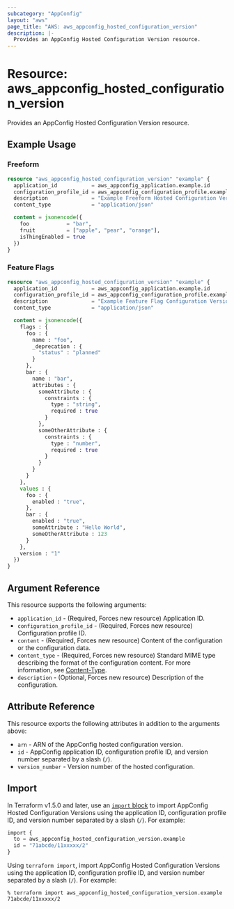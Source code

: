 ```yaml
---
subcategory: "AppConfig"
layout: "aws"
page_title: "AWS: aws_appconfig_hosted_configuration_version"
description: |-
  Provides an AppConfig Hosted Configuration Version resource.
---
```


# Resource: aws_appconfig_hosted_configuration_version

Provides an AppConfig Hosted Configuration Version resource.

## Example Usage

### Freeform

```terraform
resource "aws_appconfig_hosted_configuration_version" "example" {
  application_id           = aws_appconfig_application.example.id
  configuration_profile_id = aws_appconfig_configuration_profile.example.configuration_profile_id
  description              = "Example Freeform Hosted Configuration Version"
  content_type             = "application/json"

  content = jsonencode({
    foo            = "bar",
    fruit          = ["apple", "pear", "orange"],
    isThingEnabled = true
  })
}
```

### Feature Flags

```terraform
resource "aws_appconfig_hosted_configuration_version" "example" {
  application_id           = aws_appconfig_application.example.id
  configuration_profile_id = aws_appconfig_configuration_profile.example.configuration_profile_id
  description              = "Example Feature Flag Configuration Version"
  content_type             = "application/json"

  content = jsonencode({
    flags : {
      foo : {
        name : "foo",
        _deprecation : {
          "status" : "planned"
        }
      },
      bar : {
        name : "bar",
        attributes : {
          someAttribute : {
            constraints : {
              type : "string",
              required : true
            }
          },
          someOtherAttribute : {
            constraints : {
              type : "number",
              required : true
            }
          }
        }
      }
    },
    values : {
      foo : {
        enabled : "true",
      },
      bar : {
        enabled : "true",
        someAttribute : "Hello World",
        someOtherAttribute : 123
      }
    },
    version : "1"
  })
}
```

## Argument Reference

This resource supports the following arguments:

* `application_id` - (Required, Forces new resource) Application ID.
* `configuration_profile_id` - (Required, Forces new resource) Configuration profile ID.
* `content` - (Required, Forces new resource) Content of the configuration or the configuration data.
* `content_type` - (Required, Forces new resource) Standard MIME type describing the format of the configuration content. For more information, see [Content-Type](https://www.w3.org/Protocols/rfc2616/rfc2616-sec14.html#sec14.17).
* `description` - (Optional, Forces new resource) Description of the configuration.

## Attribute Reference

This resource exports the following attributes in addition to the arguments above:

* `arn` - ARN of the AppConfig  hosted configuration version.
* `id` - AppConfig application ID, configuration profile ID, and version number separated by a slash (`/`).
* `version_number` - Version number of the hosted configuration.

## Import

In Terraform v1.5.0 and later, use an [`import` block](https://developer.hashicorp.com/terraform/language/import) to import AppConfig Hosted Configuration Versions using the application ID, configuration profile ID, and version number separated by a slash (`/`). For example:

```terraform
import {
  to = aws_appconfig_hosted_configuration_version.example
  id = "71abcde/11xxxxx/2"
}
```

Using `terraform import`, import AppConfig Hosted Configuration Versions using the application ID, configuration profile ID, and version number separated by a slash (`/`). For example:

```console
% terraform import aws_appconfig_hosted_configuration_version.example 71abcde/11xxxxx/2
```
